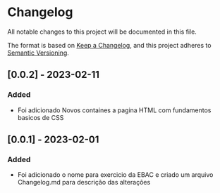 # Changelog

All notable changes to this project will be documented in this file.

The format is based on [Keep a Changelog](https://keepachangelog.com/en/1.0.0/),
and this project adheres to [Semantic Versioning](https://semver.org/spec/v2.0.0.html).

## [0.0.2] - 2023-02-11

### Added

- Foi adicionado Novos containes a pagina HTML com fundamentos basicos de  CSS


## [0.0.1] - 2023-02-01

### Added

- Foi adicionado o nome para exercicio da EBAC e criado um arquivo Changelog.md para descrição das alterações
